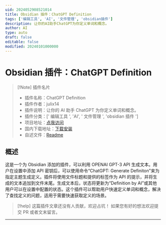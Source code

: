 ```yaml
---
uid: 2024052908521014
title: Obsidian 插件：ChatGPT Definition
tags: ['编辑工具', 'AI', '文件管理', 'obsidian插件']
description: 让你的AI助手ChatGPT为你定义单词和概念。
author: AI
type: auto
draft: false
editable: false
modified: 20240101000000
---
```


# Obsidian 插件：ChatGPT Definition

> [!Note] 插件名片
> - 插件名称：ChatGPT Definition
> - 插件作者：julix14
> - 插件说明：让你的 AI 助手 ChatGPT 为你定义单词和概念。
> - 插件分类：[' 编辑工具 ', 'AI', ' 文件管理 ', 'obsidian 插件 ']
> - 项目地址：[点我访问](https://github.com/julix14/chatGPT-Obsidian)
> - 国内下载地址：[下载安装](https://pkmer.cn/products/plugin/pluginMarket/?chatgpt-definitions)
> - 自述文件：[Readme](https://ghproxy.net/https://raw.githubusercontent.com/julix14/chatGPT-Obsidian/main/README.md)

## 概述

这是一个为 Obsidian 添加的插件，可以利用 OPENAI GPT-3 API 生成文本。用户在设置中添加 API 密钥后，可以使用命令“ChatGPT: Generate Definiton”来为指定主题生成定义。插件将使用文件标题和提供的标签作为 API 的提示，并将生成的文本追加到文件末尾。生成文本后，状态将更新为“Definition by AI”或其他用户可以在设置中配置的状态。这个插件可以帮助用户快速定义单词和概念，解决了查找定义的问题，适用于需要快速获取定义的场景。

> [!help]
> 这篇插件文章还没有人贡献，欢迎占坑！
> 如果您有好的想法欢迎提交 PR 或者文末留言。

---



